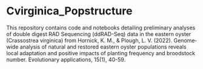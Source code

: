 # Cvirginica_Popstructure
This repository contains code and notebooks detailing preliminary analyses of double digest RAD Sequencing (ddRAD-Seq) data in the eastern oyster (Crassostrea virginica) from Hornick, K. M., & Plough, L. V. (2022). Genome‐wide analysis of natural and restored eastern oyster populations reveals local adaptation and positive impacts of planting frequency and broodstock number. Evolutionary applications, 15(1), 40-59.

